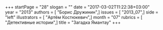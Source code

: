 +++
startPage = "28"
slogan = ""
date = "2017-03-02T11:22:38+03:00"
year = "2013"
authors = [ "Борис Дружинин",]
issues = [ "2013_07",]
side = "left"
illustrators = [ "Артём Костюкевич",]
month = "07"
rubrics = [ "Детективные истории",]
title = "Загадка Ямантау"
+++
